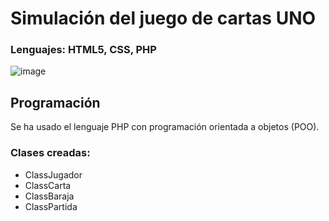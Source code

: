 
# Simulación del juego de cartas UNO 

### Lenguajes: HTML5, CSS, PHP 


![image](https://user-images.githubusercontent.com/104431726/231980164-f8955d03-d344-42c5-804b-e2239e81e3f3.png)


## Programación
Se ha usado el lenguaje PHP con programación orientada a objetos (POO).
### Clases creadas:
- ClassJugador
- ClassCarta
- ClassBaraja
- ClassPartida
